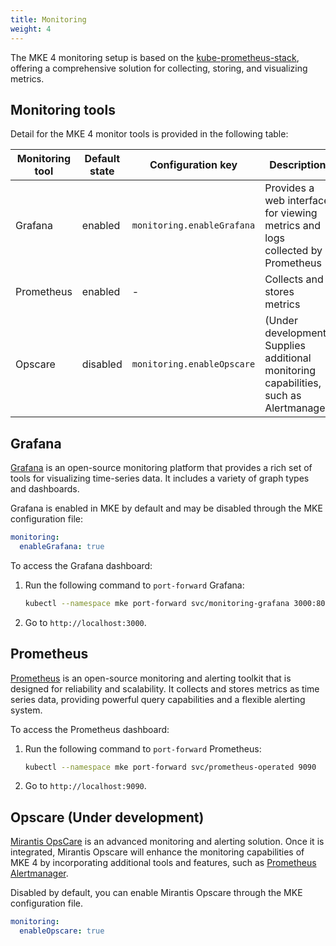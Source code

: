 ```yaml
---
title: Monitoring
weight: 4
---
```


The MKE 4 monitoring setup is based on the [kube-prometheus-stack](https://github.com/prometheus-community/helm-charts/tree/main/charts/kube-prometheus-stack),
offering a comprehensive solution for collecting, storing, and visualizing metrics.

## Monitoring tools

Detail for the MKE 4 monitor tools is provided in the following table:

| Monitoring tool    | Default state | Configuration key          | Description                                                                           |
|------------|---------------|----------------------------|---------------------------------------------------------------------------------------|
| Grafana    | enabled       | `monitoring.enableGrafana` | Provides a web interface for viewing metrics and logs collected by Prometheus         |
| Prometheus | enabled       | -                          | Collects and stores metrics                                                           |
| Opscare    | disabled      | `monitoring.enableOpscare` | (Under development) Supplies additional monitoring capabilities, such as Alertmanager |

## Grafana

[Grafana](https://grafana.com/) is an open-source monitoring platform that provides a rich set of tools for visualizing time-series data. It
includes a variety of graph types and dashboards.

Grafana is enabled in MKE by default and may be disabled through the MKE configuration file:

```yaml
monitoring:
  enableGrafana: true
```

To access the Grafana dashboard:

1. Run the following command to `port-forward` Grafana:

    ```bash
    kubectl --namespace mke port-forward svc/monitoring-grafana 3000:80
    ```

2. Go to `http://localhost:3000`.

## Prometheus

[Prometheus](https://prometheus.io/) is an open-source monitoring and alerting
toolkit that is designed for reliability and scalability. It collects and stores metrics
as time series data, providing powerful query capabilities and a flexible alerting system.

To access the Prometheus dashboard:

1. Run the following command to `port-forward` Prometheus:

    ```bash
    kubectl --namespace mke port-forward svc/prometheus-operated 9090
    ```

2. Go to `http://localhost:9090`.

## Opscare (Under development)

[Mirantis OpsCare](https://www.mirantis.com/resources/opscare-datasheet/) is
an advanced monitoring and alerting solution. Once it is integrated, Mirantis Opscare will enhance the monitoring
capabilities of MKE 4 by incorporating additional tools and features, such as
[Prometheus Alertmanager](https://prometheus.io/docs/alerting/latest/alertmanager/).

Disabled by default, you can enable Mirantis Opscare through the MKE configuration file.

```yaml
monitoring:
  enableOpscare: true
```
